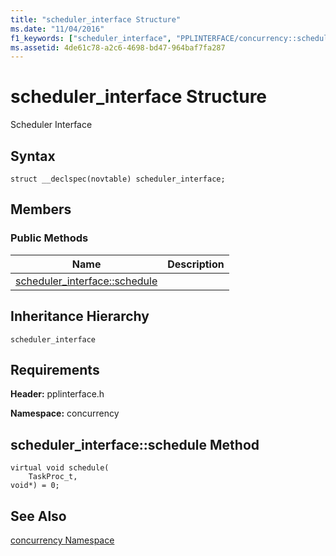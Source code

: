 ```yaml
---
title: "scheduler_interface Structure"
ms.date: "11/04/2016"
f1_keywords: ["scheduler_interface", "PPLINTERFACE/concurrency::scheduler_interface", "PPLINTERFACE/concurrency::scheduler_interface::scheduler_interface::schedule"]
ms.assetid: 4de61c78-a2c6-4698-bd47-964baf7fa287
---
```

# scheduler_interface Structure

Scheduler Interface

## Syntax

```
struct __declspec(novtable) scheduler_interface;
```

## Members

### Public Methods

|Name|Description|
|----------|-----------------|
|[scheduler_interface::schedule](#schedule)||

## Inheritance Hierarchy

`scheduler_interface`

## Requirements

**Header:** pplinterface.h

**Namespace:** concurrency

##  <a name="schedule"></a>  scheduler_interface::schedule Method

```
virtual void schedule(
    TaskProc_t,
void*) = 0;
```

## See Also

[concurrency Namespace](concurrency-namespace.md)
